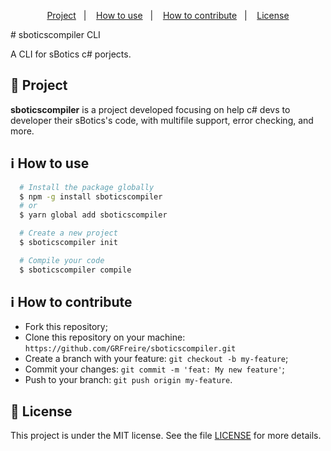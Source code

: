 <p align="center">
 <a href="#project">Project</a>&nbsp;&nbsp;&nbsp;|&nbsp;&nbsp;&nbsp;
  <a href="#information_source-how-to-use">How to use</a>&nbsp;&nbsp;&nbsp;|&nbsp;&nbsp;&nbsp;
  <a href="#information_source-how-to-contribute">How to contribute</a>&nbsp;&nbsp;&nbsp;|&nbsp;&nbsp;&nbsp;
  <a href="#memo-license">License</a>
</p>
# sboticscompiler CLI

A CLI for sBotics c# porjects.

## 🚀 Project
**sboticscompiler** is a project developed focusing on help c# devs to developer their sBotics's code, with multifile support, error checking, and more.

## :information_source: How to use
```bash
  # Install the package globally
  $ npm -g install sboticscompiler
  # or
  $ yarn global add sboticscompiler

  # Create a new project
  $ sboticscompiler init

  # Compile your code
  $ sboticscompiler compile
```

## :information_source: How to contribute
- Fork this repository;
- Clone this repository on your machine: `` https://github.com/GRFreire/sboticscompiler.git ``
- Create a branch with your feature: `git checkout -b my-feature`;
- Commit your changes: `git commit -m 'feat: My new feature'`;
- Push to your branch: `git push origin my-feature`.

## :memo: License
This project is under the MIT license. See the file [LICENSE](LICENSE) for more details.